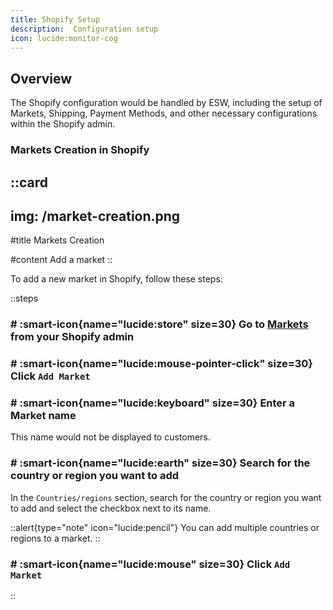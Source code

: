 ```yaml
---
title: Shopify Setup
description:  Configuration setup
icon: lucide:monitor-cog
---
```


## Overview

The Shopify configuration would be handled by ESW, including the setup of Markets, Shipping, Payment Methods, and other necessary configurations within the Shopify admin.

### Markets Creation in Shopify


::card
---
img: /market-creation.png
---
#title
Markets Creation

#content
Add a market
::

To add a new market in Shopify, follow these steps:

::steps
### # :smart-icon{name="lucide:store" size=30} Go to [Markets](https://accounts.shopify.com/select?rid=f3f66f40-5f39-47d9-bae1-cd1203948b2a) from your Shopify admin

### # :smart-icon{name="lucide:mouse-pointer-click" size=30} Click `Add Market`

### # :smart-icon{name="lucide:keyboard" size=30} Enter a Market name

This name would not be displayed to customers.

### # :smart-icon{name="lucide:earth" size=30} Search for the country or region you want to add

In the `Countries/regions` section, search for the country or region you want to add and select the checkbox next to its name.

::alert{type="note" icon="lucide:pencil"}
 You can add multiple countries or regions to a market.
::

### # :smart-icon{name="lucide:mouse" size=30} Click `Add Market`

::

